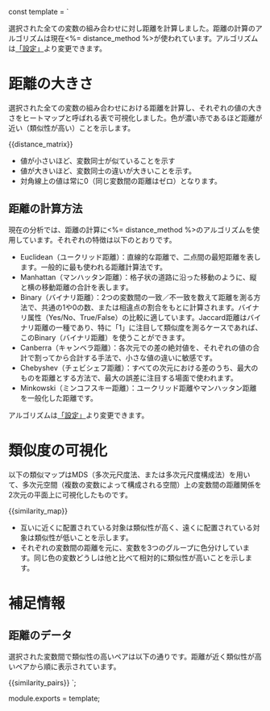 const template = `


選択された全ての変数の組み合わせに対し距離を計算しました。距離の計算のアルゴリズムは現在<%= distance_method %>が使われています。アルゴリズムは[「設定」](//analytics/settings)より変更できます。

# 距離の大きさ

選択された全ての変数の組み合わせにおける距離を計算し、それぞれの値の大きさをヒートマップと呼ばれる表で可視化しました。色が濃い赤であるほど距離が近い（類似性が高い）ことを示します。

{{distance_matrix}}

* 値が小さいほど、変数同士が似ていることを示す
* 値が大きいほど、変数同士の違いが大きいことを示す。
* 対角線上の値は常に0（同じ変数間の距離はゼロ）となります。


## 距離の計算方法

現在の分析では、距離の計算に<%= distance_method %>のアルゴリズムを使用しています。それぞれの特徴は以下のとおりです。

* Euclidean（ユークリッド距離）：直線的な距離で、二点間の最短距離を表します。一般的に最も使われる距離計算法です。
* Manhattan（マンハッタン距離）：格子状の道路に沿った移動のように、縦と横の移動距離の合計を表します。
* Binary（バイナリ距離）：2つの変数間の一致／不一致を数えて距離を測る方法で、共通の1や0の数、または相違点の割合をもとに計算されます。バイナリ属性（Yes/No、True/False）の比較に適しています。Jaccard距離はバイナリ距離の一種であり、特に「1」に注目して類似度を測るケースであれば、このBinary（バイナリ距離）を使うことができます。
* Canberra（キャンベラ距離）：各次元での差の絶対値を、それぞれの値の合計で割ってから合計する手法で、小さな値の違いに敏感です。
* Chebyshev（チェビシェフ距離）：すべての次元における差のうち、最大のものを距離とする方法で、最大の誤差に注目する場面で使われます。
* Minkowski（ミンコフスキー距離）：ユークリッド距離やマンハッタン距離を一般化した距離です。

アルゴリズムは[「設定」](//analytics/settings)より変更できます。

# 類似度の可視化

以下の類似マップはMDS（多次元尺度法、または多次元尺度構成法）を用いて、多次元空間（複数の変数によって構成される空間）上の変数間の距離関係を2次元の平面上に可視化したものです。

{{similarity_map}}

* 互いに近くに配置されている対象は類似性が高く、遠くに配置されている対象は類似性が低いことを示します。
* それぞれの変数間の距離を元に、変数を3つのグループに色分けしています。同じ色の変数どうしは他と比べて相対的に類似性が高いことを示します。

# 補足情報

## 距離のデータ

選択された変数間で類似性の高いペアは以下の通りです。距離が近く類似性が高いペアから順に表示されています。

{{similarity_pairs}}
`;

module.exports = template;
